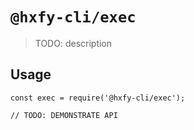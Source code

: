 # `@hxfy-cli/exec`

> TODO: description

## Usage

```
const exec = require('@hxfy-cli/exec');

// TODO: DEMONSTRATE API
```
